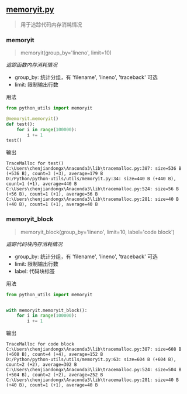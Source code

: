 ## [memoryit.py](https://github.com/chenjiandongx/python-utils/blob/master/utils/memoryit.py)

> 用于追踪代码内存消耗情况

### memoryit
> memoryit(group_by='lineno', limit=10)

*追踪函数内存消耗情况*

* group_by: 统计分组，有 'filename', 'lineno', 'traceback' 可选
* limit: 限制输出行数

用法
```python
from python_utils import memoryit

@memoryit.memoryit()
def test():
    for i in range(100000):
        i += 1
test()
```

输出
```shell
TraceMalloc for test()
C:\Users\chenjiandongx\Anaconda3\lib\tracemalloc.py:387: size=536 B (+536 B), count=3 (+3), average=179 B
D:/Python/python-utils/utils/memoryit.py:34: size=440 B (+440 B), count=1 (+1), average=440 B
C:\Users\chenjiandongx\Anaconda3\lib\tracemalloc.py:524: size=56 B (+56 B), count=1 (+1), average=56 B
C:\Users\chenjiandongx\Anaconda3\lib\tracemalloc.py:281: size=40 B (+40 B), count=1 (+1), average=40 B
```


### memoryit_block
> memoryit_block(group_by='lineno', limit=10, label='code block')

*追踪代码块内存消耗情况*

* group_by: 统计分组，有 'filename', 'lineno', 'traceback' 可选
* limit: 限制输出行数
* label: 代码块标签

用法
```python
from python_utils import memoryit


with memoryit.memoryit_block():
    for i in range(100000):
        i += 1
```

输出
```shell
TraceMalloc for code block
C:\Users\chenjiandongx\Anaconda3\lib\tracemalloc.py:387: size=608 B (+608 B), count=4 (+4), average=152 B
D:/Python/python-utils/utils/memoryit.py:63: size=604 B (+604 B), count=2 (+2), average=302 B
C:\Users\chenjiandongx\Anaconda3\lib\tracemalloc.py:524: size=504 B (+504 B), count=2 (+2), average=252 B
C:\Users\chenjiandongx\Anaconda3\lib\tracemalloc.py:281: size=40 B (+40 B), count=1 (+1), average=40 B
```
